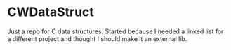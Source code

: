 # CWDataStruct
Just a repo for C data structures. Started because I needed a linked list for a different project and thought I should make it an external lib.

